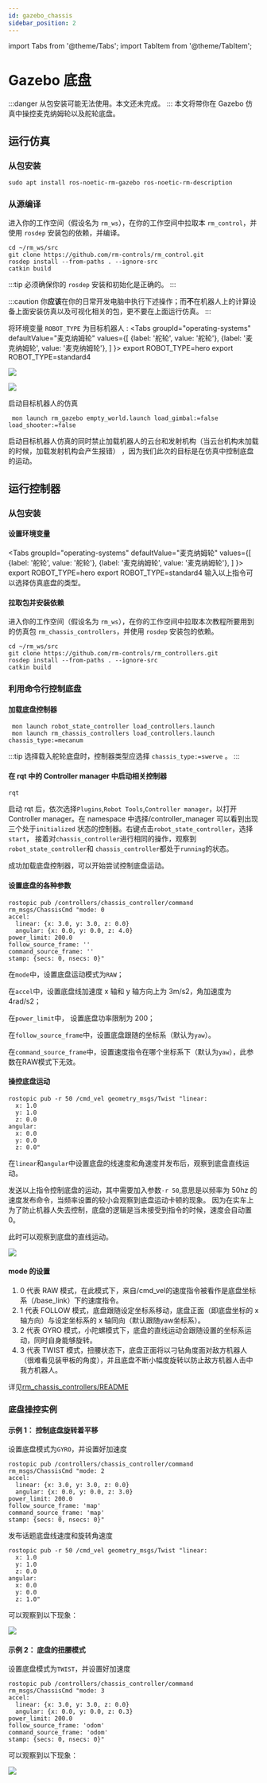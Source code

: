 ```yaml
---
id: gazebo_chassis
sidebar_position: 2
---
```


import Tabs from '@theme/Tabs';
import TabItem from '@theme/TabItem';

# Gazebo 底盘

:::danger
从包安装可能无法使用。本文还未完成。
:::
本文将带你在 Gazebo 仿真中操控麦克纳姆轮以及舵轮底盘。

## 运行仿真

### 从包安装

    sudo apt install ros-noetic-rm-gazebo ros-noetic-rm-description

### 从源编译

进入你的工作空间（假设名为 `rm_ws`），在你的工作空间中拉取本 `rm_control`，并使用 `rosdep` 安装包的依赖，并编译。

```shell
cd ~/rm_ws/src
git clone https://github.com/rm-controls/rm_control.git
rosdep install --from-paths . --ignore-src
catkin build
```

:::tip
必须确保你的 `rosdep` 安装和初始化是正确的。
:::

:::caution
你**应该**在你的日常开发电脑中执行下述操作；而**不**在机器人上的计算设备上面安装仿真以及可视化相关的包，更不要在上面运行仿真。
:::

将环境变量 `ROBOT_TYPE` 为目标机器人 :
<Tabs
groupId="operating-systems"
defaultValue="麦克纳姆轮"
values={[
{label: '舵轮', value: '舵轮'},
{label: '麦克纳姆轮', value: '麦克纳姆轮'},
]
}>
<TabItem value="麦克纳姆轮">export ROBOT_TYPE=hero</TabItem>
<TabItem value="舵轮">export ROBOT_TYPE=standard4</TabItem>
</Tabs>

![](/img/gazebo_chassis/chassis1.png)

![](/img/gazebo_chassis/chassis2.png)

启动目标机器人的仿真

```shell
 mon launch rm_gazebo empty_world.launch load_gimbal:=false load_shooter:=false
```

启动目标机器人仿真的同时禁止加载机器人的云台和发射机构（当云台机构未加载的时候，加载发射机构会产生报错）
，因为我们此次的目标是在仿真中控制底盘的运动。

## 运行控制器

### 从包安装

#### 设置环境变量

<Tabs
groupId="operating-systems"
defaultValue="麦克纳姆轮"
values={[
{label: '舵轮', value: '舵轮'},
{label: '麦克纳姆轮', value: '麦克纳姆轮'},
]
}>
<TabItem value="麦克纳姆轮">export ROBOT_TYPE=hero</TabItem>
<TabItem value="舵轮">export ROBOT_TYPE=standard4</TabItem>
</Tabs>
输入以上指令可以选择仿真底盘的类型。
<br/>

#### 拉取包并安装依赖

进入你的工作空间（假设名为 `rm_ws`），在你的工作空间中拉取本次教程所要用到的仿真包 `rm_chassis_controllers`，并使用 `rosdep` 安装包的依赖。

```shell
cd ~/rm_ws/src
git clone https://github.com/rm-controls/rm_controllers.git
rosdep install --from-paths . --ignore-src
catkin build
```

### 利用命令行控制底盘

#### 加载底盘控制器

```
 mon launch robot_state_controller load_controllers.launch
 mon launch rm_chassis_controllers load_controllers.launch chassis_type:=mecanum
```
:::tip
选择载入舵轮底盘时，控制器类型应选择 `chassis_type:=swerve` 。
:::

#### 在 rqt 中的 Controller manager 中启动相关控制器

```
rqt
```

启动 rqt 后，依次选择`Plugins`,`Robot Tools`,`Controller manager`，以打开
Controller manager。在 namespace 中选择/controller_manager 可以看到出现三个处于`initialized`
状态的控制器。右键点击`robot_state_controller`，选择`start`，
接着对`chassis_controller`进行相同的操作，观察到`robot_state_controller`和
`chassis_controller`都处于`running`的状态。

成功加载底盘控制器，可以开始尝试控制底盘运动。

#### 设置底盘的各种参数

```shell
rostopic pub /controllers/chassis_controller/command rm_msgs/ChassisCmd "mode: 0
accel:
  linear: {x: 3.0, y: 3.0, z: 0.0}
  angular: {x: 0.0, y: 0.0, z: 4.0}
power_limit: 200.0
follow_source_frame: ''
command_source_frame: ''
stamp: {secs: 0, nsecs: 0}"
```

在`mode`中，设置底盘运动模式为`RAW`；

在`accel`中，设置底盘线加速度 x 轴和 y 轴方向上为 3m/s2，角加速度为 4rad/s2；

在`power_limit`中， 设置底盘功率限制为 200；

在`follow_source_frame`中，设置底盘跟随的坐标系（默认为`yaw`）。

在`command_source_frame`中，设置速度指令在哪个坐标系下（默认为`yaw`），此参数在RAW模式下无效。

#### 操控底盘运动

```shell
rostopic pub -r 50 /cmd_vel geometry_msgs/Twist "linear:
  x: 1.0
  y: 1.0
  z: 0.0
angular:
  x: 0.0
  y: 0.0
  z: 0.0"
```

在`linear`和`angular`中设置底盘的线速度和角速度并发布后，观察到底盘直线运动。

发送以上指令控制底盘的运动，其中需要加入参数`-r 50`,意思是以频率为 50hz 的速度发布命令，当频率设置的较小会观察到底盘运动卡顿的现象。
因为在实车上为了防止机器人失去控制，底盘的逻辑是当未接受到指令的时候，速度会自动置 0。

此时可以观察到底盘的直线运动。

![](/img/gazebo_chassis/follow.gif)

#### mode 的设置

1. 0 代表 RAW 模式，在此模式下，来自/cmd_vel的速度指令被看作是底盘坐标系（/base_link）下的速度指令。
2. 1 代表 FOLLOW 模式，底盘跟随设定坐标系移动，底盘正面（即底盘坐标的 x 轴方向）与设定坐标系的 x 轴同向（默认跟随yaw坐标系）。
3. 2 代表 GYRO 模式，小陀螺模式下，底盘的直线运动会跟随设置的坐标系运动，同时自身能够旋转。
4. 3 代表 TWIST 模式，扭腰状态下，底盘正面将以刁钻角度面对敌方机器人（很难看见装甲板的角度），并且底盘不断小幅度旋转以防止敌方机器人击中我方机器人。

详见[rm_chassis_controllers/README](https://github.com/rm-controls/rm_controllers/blob/master/rm_chassis_controllers/README.md)

### 底盘操控实例

#### 示例 1： 控制底盘旋转着平移

设置底盘模式为`GYRO`，并设置好加速度

```shell
rostopic pub /controllers/chassis_controller/command rm_msgs/ChassisCmd "mode: 2
accel:
  linear: {x: 3.0, y: 3.0, z: 0.0}
  angular: {x: 0.0, y: 0.0, z: 3.0}
power_limit: 200.0
follow_source_frame: 'map'
command_source_frame: 'map'
stamp: {secs: 0, nsecs: 0}"
```

发布话题底盘线速度和旋转角速度

```shell
rostopic pub -r 50 /cmd_vel geometry_msgs/Twist "linear:
  x: 1.0
  y: 1.0
  z: 0.0
angular:
  x: 0.0
  y: 0.0
  z: 1.0"
```

可以观察到以下现象：

![](/img/gazebo_chassis/gyro.gif)

#### 示例 2： 底盘的扭腰模式

设置底盘模式为`TWIST`，并设置好加速度

```shell
rostopic pub /controllers/chassis_controller/command rm_msgs/ChassisCmd "mode: 3
accel:
  linear: {x: 3.0, y: 3.0, z: 0.0}
  angular: {x: 0.0, y: 0.0, z: 0.3}
power_limit: 200.0
follow_source_frame: 'odom'
command_source_frame: 'odom'
stamp: {secs: 0, nsecs: 0}"
```

可以观察到以下现象：

![](/img/gazebo_chassis/twist.gif)
